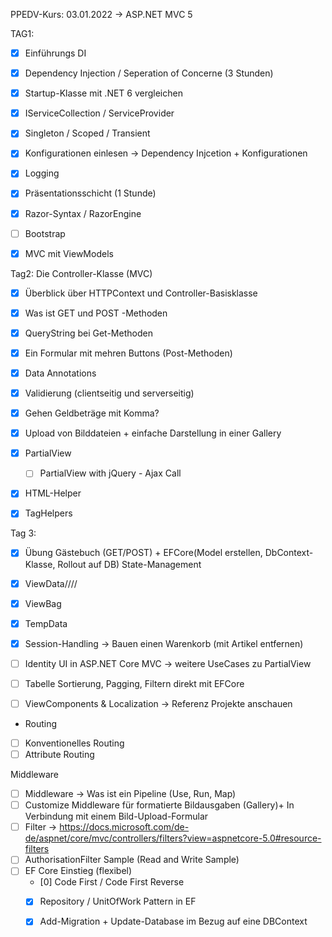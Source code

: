 ﻿PPEDV-Kurs: 03.01.2022 -> ASP.NET MVC 5 

TAG1:
- [x] Einführungs DI 
- [x] Dependency Injection / Seperation of Concerne (3 Stunden) 
- [x] Startup-Klasse mit .NET 6 vergleichen 

- [x] IServiceCollection / ServiceProvider
- [x] Singleton / Scoped / Transient 
- [x] Konfigurationen einlesen -> Dependency Injcetion + Konfigurationen
- [x] Logging 
- [x] Präsentationsschicht (1 Stunde) 
- [x] Razor-Syntax / RazorEngine 
- [ ] Bootstrap
- [x] MVC mit ViewModels

Tag2:
Die Controller-Klasse (MVC)
- [x] Überblick über HTTPContext und Controller-Basisklasse
- [x] Was ist GET und POST -Methoden
- [x] QueryString bei Get-Methoden
- [x] Ein Formular mit mehren Buttons (Post-Methoden)
- [x] Data Annotations 
- [x] Validierung (clientseitig und serverseitig)
- [x] Gehen Geldbeträge mit Komma?
- [x] Upload von Bilddateien + einfache Darstellung in einer Gallery

- [x] PartialView
  - [ ] PartialView with jQuery - Ajax Call
- [x] HTML-Helper
- [x] TagHelpers



Tag 3:
- [x] Übung Gästebuch (GET/POST) + EFCore(Model erstellen, DbContext-Klasse, Rollout auf DB)
State-Management
- [x] ViewData////
- [x] ViewBag
- [x] TempData
- [x] Session-Handling -> Bauen einen Warenkorb (mit Artikel entfernen)
- [ ] Identity UI in ASP.NET Core MVC -> weitere UseCases zu PartialView

- [ ] Tabelle Sortierung, Pagging, Filtern direkt mit EFCore 
- [ ] ViewComponents & Localization -> Referenz Projekte anschauen


- Routing
- [ ] Konventionelles Routing
- [ ] Attribute Routing

Middleware
- [ ] Middleware -> Was ist ein Pipeline (Use, Run, Map)
- [ ] Customize Middleware für formatierte Bildausgaben (Gallery)+ In Verbindung mit einem Bild-Upload-Formular
- [ ] Filter -> https://docs.microsoft.com/de-de/aspnet/core/mvc/controllers/filters?view=aspnetcore-5.0#resource-filters
- [ ] AuthorisationFilter Sample (Read and Write Sample)
- [ ] EF Core Einstieg (flexibel)
  - [0] Code First / Code First Reverse
  - [x] Repository / UnitOfWork Pattern in EF
  - [x] Add-Migration + Update-Database im Bezug auf eine DBContext 


